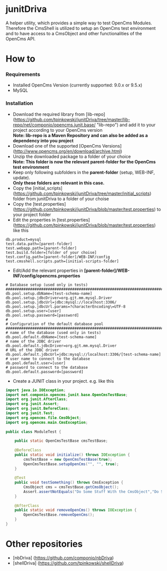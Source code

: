 junitDriva
=======
A helper utility, which provides a simple way to test OpenCms Modules.
Therefore the CmsShell is utilized to setup an OpenCms test environment and to have access to a CmsObject and other functionalities of the OpenCms API.

How to
=======
### Requirements ###
* Installed OpenCms Version (currently supported: 9.0.x or 9.5.x)
* MySQL

### Installation ###
* Download the required library from [lib-repo]
(https://github.com/tpinkowski/junitDriva/tree/master/lib-repo/net/componio/opencms.junit.base/ "lib-repo") and add it to your project according to your OpenCms version<br/>
**Note: lib-repo is a Maven Repository and can also be added as a dependency into you project**
* Download one of the supported [OpenCms Versions] (http://www.opencms.org/en/download/archive.html)
* Unzip the downloaded package to a folder of your choice<br/>
**Note: This folder is now the relevant parent-folder for the OpenCms test environment**<br/>
* Keep only following subfolders in the **parent-folder** (setup, WEB-INF, update).<br/>
**Only these folders are relevant in this case.**<br/>
* Copy the [initial_scripts] (https://github.com/tpinkowski/junitDriva/tree/master/initial_scripts) folder from junitDriva to a folder  of your choise
* Copy the [test.properties] (https://github.com/tpinkowski/junitDriva/blob/master/test.properties) to your project folder
* Edit the properties in [test.properties] (https://github.com/tpinkowski/junitDriva/blob/master/test.properties) like this<br/>
```PROPERTIES
db.product=mysql
test.data.path=[parent-folder]
test.webapp.path=[parent-folder]
test.build.folder=[folder of your choise]
test.config.path=[parent-folder]/WEB-INF/config
test.cmsshell.scripts.path=[initial-scripts-folder]
```
* Edit/Add the relevant properties in **[parent-folder]/WEB-INF/config/opencms.properties**
```PROPERTIES
# Database setup (used only in tests) 
#################################################################################
db.pool.setup.dbName=[test-schema-name]
db.pool.setup.jdbcDriver=org.gjt.mm.mysql.Driver
db.pool.setup.jdbcUrl=jdbc:mysql://localhost:3306/
db.pool.setup.jdbcUrl.params=?characterEncoding\=UTF-8
db.pool.setup.user=[user]
db.pool.setup.password=[password]
#
# Configuration of the default database pool
#################################################################################
# name of the database (used only in tests)
db.pool.default.dbName=[test-schema-name]
# name of the JDBC driver
db.pool.default.jdbcDriver=org.gjt.mm.mysql.Driver
# URL of the JDBC driver
db.pool.default.jdbcUrl=jdbc:mysql://localhost:3306/[test-schema-name]
# user name to connect to the database
db.pool.default.user=[user]
# password to connect to the database
db.pool.default.password=[password]
```
* Create a JUNIT class in your project. e.g. like this <br/>
```Java
import java.io.IOException;
import net.componio.opencms.junit.base.OpenCmsTestBase;
import org.junit.AfterClass;
import org.junit.Assert;
import org.junit.BeforeClass;
import org.junit.Test;
import org.opencms.file.CmsObject;
import org.opencms.main.CmsException;
 
public class ModuleTest {
    
    public static OpenCmsTestBase cmsTestBase;
 
    @BeforeClass
    public static void initialize() throws IOException {
        cmsTestBase = new OpenCmsTestBase(true);
        OpenCmsTestBase.setupOpenCms("", "", true);
    }
 
    @Test
    public void testSomething() throws CmsException {
        CmsObject cms = cmsTestBase.getCmsObject();
        Assert.assertNotEquals("Do Some Stuff With the CmsObject","Do Some Stuff With the CmsObject", "Hello World");
    }
    
    @AfterClass
    public static void removeOpenCms() throws IOException {
        OpenCmsTestBase.removeOpenCms();
    }
}
```

Other repositories
=======
* [nbDriva] (https://github.com/componio/nbDriva)
* [shellDriva] (https://github.com/tpinkowski/shellDriva)
